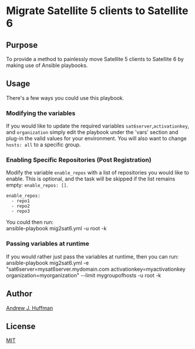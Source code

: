 # Migrate Satellite 5 clients to Satellite 6  
## Purpose  
To provide a method to painlessly move Satellite 5 clients to Satellite 6 by making use of Ansible playbooks.

## Usage
There's a few ways you could use this playbook.  
### Modifying the variables  
If you would like to update the required variables `sat6server`,`activationkey`, and `organization` simply edit the playbook under the 'vars' section and plug-in the valid values for your environment.  You will also want to change `hosts: all` to a specific group.  

### Enabling Specific Repositories (Post Registration)
Modify the variable `enable_repos` with a list of repositories you would like to enable.  This is optional, and the task will be skipped if the list remains empty: `enable_repos: []`.  

    enable_repos:
      - repo1
      - repo2
      - repo3
  
You could then run:  
ansible-playbook mig2sat6.yml -u root -k

### Passing variables at runtime  
If you would rather just pass the variables at runtime, then you can run:  
ansible-playbook mig2sat6.yml -e "sat6server=mysat6server.mydomain.com activationkey=myactivationkey organization=myorganization" --limit mygroupofhosts -u root -k

## Author
[Andrew J. Huffman](https://github.com/ahuffman)

## License
[MIT](LICENSE)
